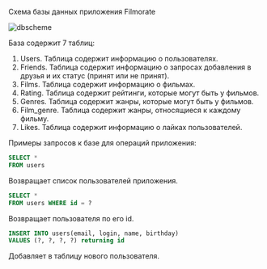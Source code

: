 Схема базы данных приложения Filmorate

![dbscheme](![image](https://github.com/nyxxyzu/java-filmorate/assets/157836043/99e87a8d-5388-4563-9ef8-ca3751244168)
)

База содержит 7 таблиц:
1. Users. Таблица содержит информацию о пользователях.
2. Friends. Таблица содержит информацию о запросах добавления в друзья и их статус (принят или не принят).
3. Films. Таблица содержит информацию о фильмах.
4. Rating. Таблица содержит рейтинги, которые могут быть у фильмов.
5. Genres. Таблица содержит жанры, которые могут быть у фильмов.
6. Film_genre. Таблица содержит жанры, относящиеся к каждому фильму.
7. Likes. Таблица содержит информацию о лайках пользователей.

Примеры запросов к базе для операций приложения:

``` sql
SELECT *
FROM users
```

Возвращает список пользователей приложения.

``` sql
SELECT *
FROM users WHERE id = ?
```

Возвращает пользователя по его id.

``` sql
INSERT INTO users(email, login, name, birthday)
VALUES (?, ?, ?, ?) returning id
```

Добавляет в таблицу нового пользователя.






